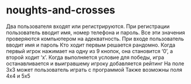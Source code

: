 # noughts-and-crosses
Два пользователя входят или регистрируются. При регистрации пользователь вводит имя, номер телефона и пароль. Все эти значения проверяются компьютером на адекватность. При входе пользователь вводит имя и пароль Кто ходит первым решается рандомно. Когда первый игрок нажимает на одну из 9 кнопок, она становится ‘0’, а второй ходит ‘x’. Когда выполняется условие для победы, игра останавливается и выигравшему игроку добавляется рейтинг На поле 3x3 может пользователь играть с программой Также возможны поля 4x4 и 5x5
